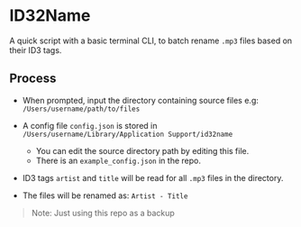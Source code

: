 # ID32Name
A quick script with a basic terminal CLI, to batch rename `.mp3` files based on their ID3 tags.

## Process
- When prompted, input the directory containing source files e.g:
`/Users/username/path/to/files`  
- A config file `config.json` is stored in `/Users/username/Library/Application Support/id32name`  
    - You can edit the source directory path by editing this file.
    - There is an `example_config.json` in the repo.
- ID3 tags `artist` and `title` will be read for all `.mp3` files in the directory.  

- The files will be renamed as: `Artist - Title`  



>Note: Just using this repo as a backup